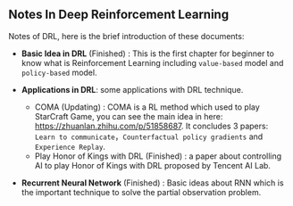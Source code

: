 ## Notes In Deep Reinforcement Learning

 Notes of DRL, here is the brief introduction of these documents:<br>
* **Basic Idea in DRL** (Finished) :  This is the first chapter for beginner to know what is Reinforcement Learning including `value-based` model and `policy-based` model.
* **Applications in DRL**: some applications with DRL technique. 
	* COMA (Updating) : COMA is a RL method which used to play StarCraft Game, you can see the main idea in here: https://zhuanlan.zhihu.com/p/51858687. It concludes 3 papers: `Learn to communicate`，`Counterfactual policy gradients` and `Experience Replay`.
	* Play Honor of Kings with DRL (Finished) : a paper about controlling AI to play Honor of Kings with DRL proposed by Tencent AI Lab.
	
* **Recurrent Neural Network** (Finished) : Basic ideas about RNN which is the important technique to solve the partial observation problem.